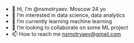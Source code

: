 - 👋 Hi, I’m @nsmotryaev. Moscow 24 yo
- 👀 I’m interested in data science, data analytics
- 🌱 I’m currently learning machine learning
- 💞️ I’m looking to collaborate on some ML project
- 📫 How to reach me nsmotryaev@gmail.com

<!---
nsmotryaev/nsmotryaev is a ✨ special ✨ repository because its `README.md` (this file) appears on your GitHub profile.
You can click the Preview link to take a look at your changes.
--->
